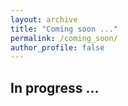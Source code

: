 ```yaml
---
layout: archive
title: "Coming soon ..."
permalink: /coming_soon/
author_profile: false
---
```


## In progress ...
